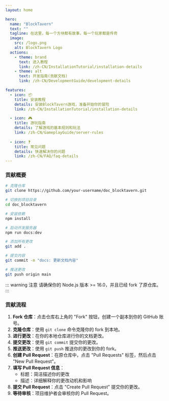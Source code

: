 ```yaml
---
layout: home

hero:
  name: "BlockTavern"
  text: ""
  tagline: 在这里，每一个方块都有故事，每一个玩家都是传奇
  image:
    src: /logo.png
    alt: BlockTavern Logo
  actions:
    - theme: brand
      text: 进入教程
      link: /zh-CN/InstallationTutorial/installation-details
    - theme: alt  
      text: 开发指南(贡献文档)
      link: /zh-CN/DevelopmentGuide/development-details

features:
  - icon: 📦
    title: 安装教程
    details: 安装BlockTavern游戏，准备开始你的冒险
    link: /zh-CN/InstallationTutorial/installation-details

  - icon: 🎮
    title: 游玩指南
    details: 了解游戏的基本规则和玩法
    link: /zh-CN/GameplayGuide/server-rules
    
  - icon: ❓
    title: 常见问题
    details: 快速解决你的问题
    link: /zh-CN/FAQ/faq-details
---
```


### 贡献概要

```sh
# 克隆仓库
git clone https://github.com/your-username/doc_blocktavern.git

# 切换到项目目录
cd doc_blocktavern

# 安装依赖
npm install

# 启动开发服务器
npm run docs:dev

# 添加所有更改
git add .

# 提交内容
git commit -m "docs: 更新文档内容"

# 推送更改
git push origin main
```

::: warning 注意
请确保你的 Node.js 版本 >= 16.0，并且已经 fork 了原仓库。
:::

### 贡献流程

1. **Fork 仓库**：点击仓库右上角的 "Fork" 按钮，创建一个副本到你的 GitHub 账号。
2. **克隆仓库**：使用 `git clone` 命令克隆你的 fork 到本地。
3. **进行更改**：在你的本地仓库进行你的文档更改。
4. **提交更改**：使用 `git commit` 提交你的更改。
5. **推送更改**：使用 `git push` 推送你的更改到你的 fork。
6. **创建 Pull Request**：在原仓库中，点击 "Pull Requests" 标签，然后点击 "New Pull Request"。
7. **填写 Pull Request 信息**：
   - 标题：简洁描述你的更改
   - 描述：详细解释你的更改动机和影响
8. **提交 Pull Request**：点击 "Create Pull Request" 提交你的更改。
9. **等待审核**：项目维护者会审核你的 Pull Request。
